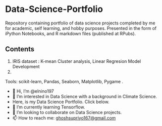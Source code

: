 # Data-Science-Portfolio
Repository containing portfolio of data science projects completed by me for academic, self learning, and hobby purposes. Presented in the form of iPython Notebooks, and R markdown files (published at RPubs).

## Contents
1. IRIS dataset : K-mean Cluster analysis, Linear Regresion Model Development
2. 
Tools: scikit-learn, Pandas, Seaborn, Matplotlib, Pygame
.



- 👋 Hi, I’m @elnino197
- 👀 I’m interested in Data Science with a background in Climate Science.
- Here, is my Data Science Portfolio. Click below.
- 🌱 I’m currently learning Tensorflow.
- 💞️ I’m looking to collaborate on Data Science projects.
- 📫 How to reach me: ghoshsupriyo167@gmail.com
